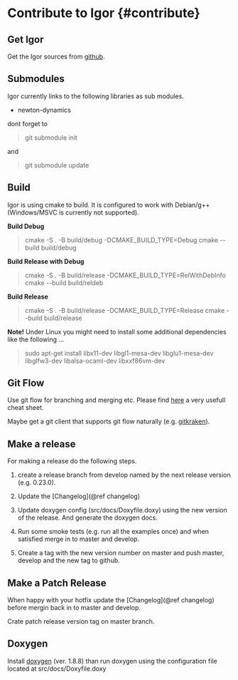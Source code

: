 Contribute to Igor                   {#contribute}
==================
 
Get Igor
--------

Get the Igor sources from [github](https://github.com/tanzfisch/Igor.git).
 
Submodules
----------

Igor currently links to the following libraries as sub modules.
 
- newton-dynamics
 
dont forget to
 
> git submodule init

and

> git submodule update

Build
-----

Igor is using cmake to build. It is configured to work with Debian/g++ (Windows/MSVC is currently not supported).

**Build Debug**

> cmake -S . -B build/debug -DCMAKE_BUILD_TYPE=Debug
> cmake --build build/debug

**Build Release with Debug**

> cmake -S . -B build/release -DCMAKE_BUILD_TYPE=RelWithDebInfo
> cmake --build build/reldeb

**Build Release**

> cmake -S . -B build/release -DCMAKE_BUILD_TYPE=Release
> cmake --build build/release

**Note!** Under Linux you might need to install some additional dependencies like the following ...

> sudo apt-get install libx11-dev libgl1-mesa-dev libglu1-mesa-dev libglfw3-dev libalsa-ocaml-dev libxxf86vm-dev

Git Flow
--------

Use git flow for branching and merging etc. Please find [here](https://danielkummer.github.io/git-flow-cheatsheet/) a very usefull cheat sheet.

Maybe get a git client that supports git flow naturally (e.g. [gitkraken](https://www.gitkraken.com/)).

Make a release
--------------

For making a release do the following steps.

1. create a release branch from develop named by the next release version (e.g. 0.23.0).

2. Update the [Changelog](@ref changelog)

3. Update doxygen config (src/docs/Doxyfile.doxy) using the new version of the release. And generate the doxygen docs.

4. Run some smoke tests (e.g. run all the examples once) and when satisfied merge in to master and develop. 

5. Create a tag with the new version number on master and push master, develop and the new tag to github.

Make a Patch Release 
--------------------

When happy with your hotfix update the [Changelog](@ref changelog) before mergin back in to master and develop.

Crate patch release version tag on master branch.

Doxygen
-------

Install [doxygen](http://www.doxygen.nl/download.html) (ver. 1.8.8) than run 
doxygen using the configuration file located at src/docs/Doxyfile.doxy